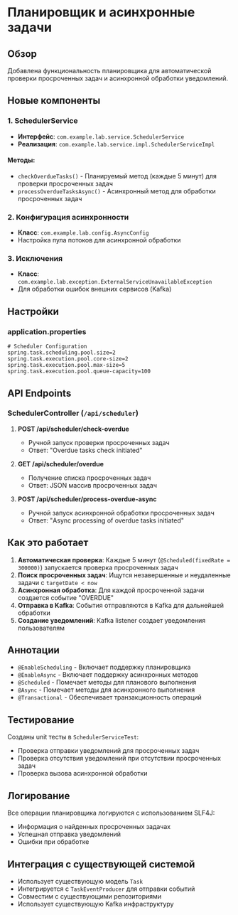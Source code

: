# Планировщик и асинхронные задачи

## Обзор

Добавлена функциональность планировщика для автоматической проверки просроченных задач и асинхронной обработки уведомлений.

## Новые компоненты

### 1. SchedulerService
- **Интерфейс**: `com.example.lab.service.SchedulerService`
- **Реализация**: `com.example.lab.service.impl.SchedulerServiceImpl`

#### Методы:
- `checkOverdueTasks()` - Планируемый метод (каждые 5 минут) для проверки просроченных задач
- `processOverdueTasksAsync()` - Асинхронный метод для обработки просроченных задач

### 2. Конфигурация асинхронности
- **Класс**: `com.example.lab.config.AsyncConfig`
- Настройка пула потоков для асинхронной обработки

### 3. Исключения
- **Класс**: `com.example.lab.exception.ExternalServiceUnavailableException`
- Для обработки ошибок внешних сервисов (Kafka)

## Настройки

### application.properties
```properties
# Scheduler Configuration
spring.task.scheduling.pool.size=2
spring.task.execution.pool.core-size=2
spring.task.execution.pool.max-size=5
spring.task.execution.pool.queue-capacity=100
```

## API Endpoints

### SchedulerController (`/api/scheduler`)

1. **POST /api/scheduler/check-overdue**
   - Ручной запуск проверки просроченных задач
   - Ответ: "Overdue tasks check initiated"

2. **GET /api/scheduler/overdue**
   - Получение списка просроченных задач
   - Ответ: JSON массив просроченных задач

3. **POST /api/scheduler/process-overdue-async**
   - Ручной запуск асинхронной обработки просроченных задач
   - Ответ: "Async processing of overdue tasks initiated"

## Как это работает

1. **Автоматическая проверка**: Каждые 5 минут (`@Scheduled(fixedRate = 300000)`) запускается проверка просроченных задач
2. **Поиск просроченных задач**: Ищутся незавершенные и неудаленные задачи с `targetDate < now`
3. **Асинхронная обработка**: Для каждой просроченной задачи создается событие "OVERDUE"
4. **Отправка в Kafka**: События отправляются в Kafka для дальнейшей обработки
5. **Создание уведомлений**: Kafka listener создает уведомления пользователям

## Аннотации

- `@EnableScheduling` - Включает поддержку планировщика
- `@EnableAsync` - Включает поддержку асинхронных методов
- `@Scheduled` - Помечает методы для планового выполнения
- `@Async` - Помечает методы для асинхронного выполнения
- `@Transactional` - Обеспечивает транзакционность операций

## Тестирование

Созданы unit тесты в `SchedulerServiceTest`:
- Проверка отправки уведомлений для просроченных задач
- Проверка отсутствия уведомлений при отсутствии просроченных задач
- Проверка вызова асинхронной обработки

## Логирование

Все операции планировщика логируются с использованием SLF4J:
- Информация о найденных просроченных задачах
- Успешная отправка уведомлений
- Ошибки при обработке

## Интеграция с существующей системой

- Использует существующую модель `Task`
- Интегрируется с `TaskEventProducer` для отправки событий
- Совместим с существующими репозиториями
- Использует существующую Kafka инфраструктуру 